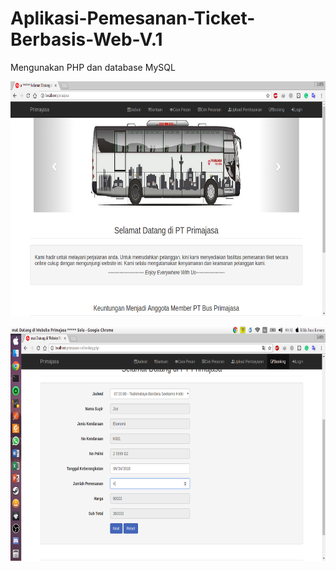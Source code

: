 # Aplikasi-Pemesanan-Ticket-Berbasis-Web-V.1

Mengunakan PHP dan database MySQL

<pre>
<img src="Screenshot/Selection_001.png" width="666" height="375">         <img src="Screenshot/Screenshot from 2018-06-25 00-31-17.png" width="666" height="375">         <img src="Screenshot/Screenshot from 2018-06-25 00-31-26.png" width="666" height="375">         <img src="Screenshot/Screenshot from 2018-06-25 00-31-33.png" width="666" height="375">         <img src="Screenshot/Screenshot from 2018-06-25 00-31-38.png" width="666" height="375">         <img src="Screenshot/Screenshot from 2018-06-25 00-31-46.png" width="666" height="375">         <img src="Screenshot/Screenshot from 2018-06-25 00-31-51.png" width="666" height="375">         <img src="Screenshot/Screenshot from 2018-06-25 00-31-56.png" width="666" height="375">
</pre>

<pre>
<img src="Screenshot/Screenshot from 2018-06-25 00-32-07.png" width="666" height="375">         <img src="Screenshot/Screenshot from 2018-06-25 00-32-21.png" width="666" height="375">         <img src="Screenshot/Screenshot from 2018-06-25 00-32-34.png" width="666" height="375">         <img src="Screenshot/Screenshot from 2018-06-25 00-32-39.png" width="666" height="375">         <img src="Screenshot/Screenshot from 2018-06-25 00-32-46.png" width="666" height="375">         <img src="Screenshot/Screenshot from 2018-06-25 00-32-50.png" width="666" height="375">         <img src="Screenshot/Screenshot from 2018-06-25 00-33-01.png" width="666" height="375">
</pre>
